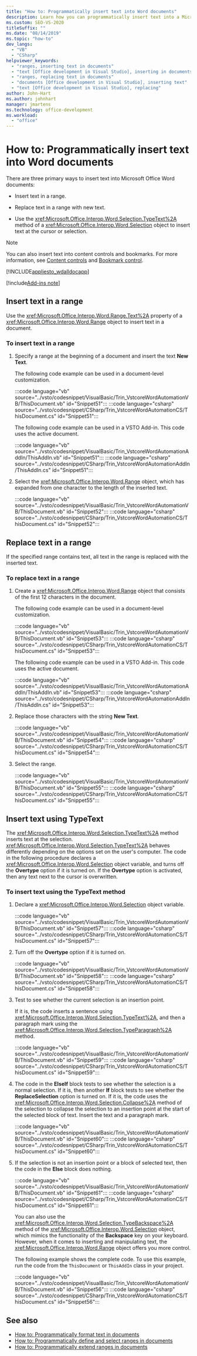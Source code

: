 ```yaml
---
title: "How to: Programmatically insert text into Word documents"
description: Learn how you can programmatically insert text into a Microsoft Word document by using Visual Studio.
ms.custom: SEO-VS-2020
titleSuffix: ""
ms.date: "08/14/2019"
ms.topic: "how-to"
dev_langs:
  - "VB"
  - "CSharp"
helpviewer_keywords:
  - "ranges, inserting text in documents"
  - "text [Office development in Visual Studio], inserting in documents"
  - "ranges, replacing text in documents"
  - "documents [Office development in Visual Studio], inserting text"
  - "text [Office development in Visual Studio], replacing"
author: John-Hart
ms.author: johnhart
manager: jmartens
ms.technology: office-development
ms.workload:
  - "office"
---
```

# How to: Programmatically insert text into Word documents
  There are three primary ways to insert text into Microsoft Office Word documents:

- Insert text in a range.

- Replace text in a range with new text.

- Use the <xref:Microsoft.Office.Interop.Word.Selection.TypeText%2A> method of a <xref:Microsoft.Office.Interop.Word.Selection> object to insert text at the cursor or selection.

> [!NOTE]
> You can also insert text into content controls and bookmarks. For more information, see [Content controls](../vsto/content-controls.md) and [Bookmark control](../vsto/bookmark-control.md).

 [!INCLUDE[appliesto_wdalldocapp](../vsto/includes/appliesto-wdalldocapp-md.md)]

[!include[Add-ins note](includes/addinsnote.md)]

## Insert text in a range
 Use the <xref:Microsoft.Office.Interop.Word.Range.Text%2A> property of a <xref:Microsoft.Office.Interop.Word.Range> object to insert text in a document.

### To insert text in a range

1. Specify a range at the beginning of a document and insert the text **New Text**.

     The following code example can be used in a document-level customization.

     :::code language="vb" source="../vsto/codesnippet/VisualBasic/Trin_VstcoreWordAutomationVB/ThisDocument.vb" id="Snippet51":::
     :::code language="csharp" source="../vsto/codesnippet/CSharp/Trin_VstcoreWordAutomationCS/ThisDocument.cs" id="Snippet51":::

     The following code example can be used in a VSTO Add-in. This code uses the active document.

     :::code language="vb" source="../vsto/codesnippet/VisualBasic/Trin_VstcoreWordAutomationAddIn/ThisAddIn.vb" id="Snippet51":::
     :::code language="csharp" source="../vsto/codesnippet/CSharp/Trin_VstcoreWordAutomationAddIn/ThisAddIn.cs" id="Snippet51":::

2. Select the <xref:Microsoft.Office.Interop.Word.Range> object, which has expanded from one character to the length of the inserted text.

     :::code language="vb" source="../vsto/codesnippet/VisualBasic/Trin_VstcoreWordAutomationVB/ThisDocument.vb" id="Snippet52":::
     :::code language="csharp" source="../vsto/codesnippet/CSharp/Trin_VstcoreWordAutomationCS/ThisDocument.cs" id="Snippet52":::

## Replace text in a range
 If the specified range contains text, all text in the range is replaced with the inserted text.

### To replace text in a range

1. Create a <xref:Microsoft.Office.Interop.Word.Range> object that consists of the first 12 characters in the document.

     The following code example can be used in a document-level customization.

     :::code language="vb" source="../vsto/codesnippet/VisualBasic/Trin_VstcoreWordAutomationVB/ThisDocument.vb" id="Snippet53":::
     :::code language="csharp" source="../vsto/codesnippet/CSharp/Trin_VstcoreWordAutomationCS/ThisDocument.cs" id="Snippet53":::

     The following code example can be used in a VSTO Add-in. This code uses the active document.

     :::code language="vb" source="../vsto/codesnippet/VisualBasic/Trin_VstcoreWordAutomationAddIn/ThisAddIn.vb" id="Snippet53":::
     :::code language="csharp" source="../vsto/codesnippet/CSharp/Trin_VstcoreWordAutomationAddIn/ThisAddIn.cs" id="Snippet53":::

2. Replace those characters with the string **New Text**.

     :::code language="vb" source="../vsto/codesnippet/VisualBasic/Trin_VstcoreWordAutomationVB/ThisDocument.vb" id="Snippet54":::
     :::code language="csharp" source="../vsto/codesnippet/CSharp/Trin_VstcoreWordAutomationCS/ThisDocument.cs" id="Snippet54":::

3. Select the range.

     :::code language="vb" source="../vsto/codesnippet/VisualBasic/Trin_VstcoreWordAutomationVB/ThisDocument.vb" id="Snippet55":::
     :::code language="csharp" source="../vsto/codesnippet/CSharp/Trin_VstcoreWordAutomationCS/ThisDocument.cs" id="Snippet55":::

## Insert text using TypeText
 The <xref:Microsoft.Office.Interop.Word.Selection.TypeText%2A> method inserts text at the selection. <xref:Microsoft.Office.Interop.Word.Selection.TypeText%2A> behaves differently depending on the options set on the user's computer. The code in the following procedure declares a <xref:Microsoft.Office.Interop.Word.Selection> object variable, and turns off the **Overtype** option if it is turned on. If the **Overtype** option is activated, then any text next to the cursor is overwritten.

### To insert text using the TypeText method

1. Declare a <xref:Microsoft.Office.Interop.Word.Selection> object variable.

    :::code language="vb" source="../vsto/codesnippet/VisualBasic/Trin_VstcoreWordAutomationVB/ThisDocument.vb" id="Snippet57":::
    :::code language="csharp" source="../vsto/codesnippet/CSharp/Trin_VstcoreWordAutomationCS/ThisDocument.cs" id="Snippet57":::

2. Turn off the **Overtype** option if it is turned on.

    :::code language="vb" source="../vsto/codesnippet/VisualBasic/Trin_VstcoreWordAutomationVB/ThisDocument.vb" id="Snippet58":::
    :::code language="csharp" source="../vsto/codesnippet/CSharp/Trin_VstcoreWordAutomationCS/ThisDocument.cs" id="Snippet58":::

3. Test to see whether the current selection is an insertion point.

    If it is, the code inserts a sentence using <xref:Microsoft.Office.Interop.Word.Selection.TypeText%2A>, and then a paragraph mark using the <xref:Microsoft.Office.Interop.Word.Selection.TypeParagraph%2A> method.

    :::code language="vb" source="../vsto/codesnippet/VisualBasic/Trin_VstcoreWordAutomationVB/ThisDocument.vb" id="Snippet59":::
    :::code language="csharp" source="../vsto/codesnippet/CSharp/Trin_VstcoreWordAutomationCS/ThisDocument.cs" id="Snippet59":::

4. The code in the **ElseIf** block tests to see whether the selection is a normal selection. If it is, then another **If** block tests to see whether the **ReplaceSelection** option is turned on. If it is, the code uses the <xref:Microsoft.Office.Interop.Word.Selection.Collapse%2A> method of the selection to collapse the selection to an insertion point at the start of the selected block of text. Insert the text and a paragraph mark.

    :::code language="vb" source="../vsto/codesnippet/VisualBasic/Trin_VstcoreWordAutomationVB/ThisDocument.vb" id="Snippet60":::
    :::code language="csharp" source="../vsto/codesnippet/CSharp/Trin_VstcoreWordAutomationCS/ThisDocument.cs" id="Snippet60":::

5. If the selection is not an insertion point or a block of selected text, then the code in the **Else** block does nothing.

    :::code language="vb" source="../vsto/codesnippet/VisualBasic/Trin_VstcoreWordAutomationVB/ThisDocument.vb" id="Snippet61":::
    :::code language="csharp" source="../vsto/codesnippet/CSharp/Trin_VstcoreWordAutomationCS/ThisDocument.cs" id="Snippet61":::

   You can also use the <xref:Microsoft.Office.Interop.Word.Selection.TypeBackspace%2A> method of the <xref:Microsoft.Office.Interop.Word.Selection> object, which mimics the functionality of the **Backspace** key on your keyboard. However, when it comes to inserting and manipulating text, the <xref:Microsoft.Office.Interop.Word.Range> object offers you more control.

   The following example shows the complete code. To use this example, run the code from the `ThisDocument` or `ThisAddIn` class in your project.

   :::code language="vb" source="../vsto/codesnippet/VisualBasic/Trin_VstcoreWordAutomationVB/ThisDocument.vb" id="Snippet56":::
   :::code language="csharp" source="../vsto/codesnippet/CSharp/Trin_VstcoreWordAutomationCS/ThisDocument.cs" id="Snippet56":::

## See also
- [How to: Programmatically format text in documents](../vsto/how-to-programmatically-format-text-in-documents.md)
- [How to: Programmatically define and select ranges in documents](../vsto/how-to-programmatically-define-and-select-ranges-in-documents.md)
- [How to: Programmatically extend ranges in documents](../vsto/how-to-programmatically-extend-ranges-in-documents.md)
